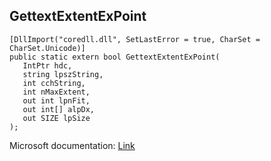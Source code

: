 ## GettextExtentExPoint

```
[DllImport("coredll.dll", SetLastError = true, CharSet = CharSet.Unicode)]
public static extern bool GettextExtentExPoint(
   IntPtr hdc,
   string lpszString,
   int cchString,
   int nMaxExtent,
   out int lpnFit,
   out int[] alpDx,
   out SIZE lpSize
);
```

Microsoft documentation: [Link](https://docs.microsoft.com/en-us/windows/win32/api/wingdi/nf-wingdi-gettextextentexpointw)
